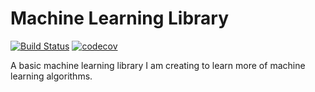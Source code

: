 # Machine Learning Library
[![Build Status](https://travis-ci.org/BradLewis/MachineLearningLibrary.svg?branch=master)](https://travis-ci.org/BradLewis/MachineLearningLibrary)
[![codecov](https://codecov.io/gh/BradLewis/MachineLearningLibrary/branch/master/graph/badge.svg)](https://codecov.io/gh/BradLewis/MachineLearningLibrary)



A basic machine learning library I am creating to learn more of machine learning algorithms.